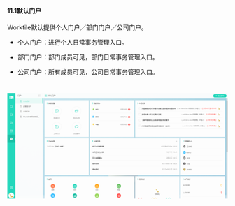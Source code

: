 #### 11.1默认门户

Worktile默认提供个人门户／部门门户／公司门户。

* 个人门户：进行个人日常事务管理入口。

* 部门门户：部门成员可见，部门日常事务管理入口。

* 公司门户：所有成员可见，公司日常事务管理入口。

# ![](/assets/11.1默认门户.png)

